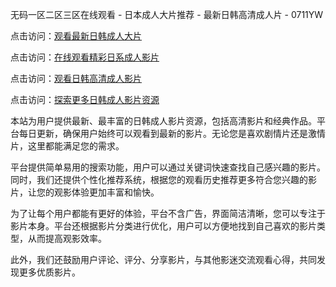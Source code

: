 无码一区二区三区在线观看 - 日本成人大片推荐 - 最新日韩高清成人片 - 0711YW

点击访问：<a href="https://heiliao2dmwwy.pages.dev">观看最新日韩成人大片</a>

点击访问：<a href="https://heiliaoll4qsx.pages.dev">在线观看精彩日系成人影片</a>

点击访问：<a href="https://heiliaowzu4ur.pages.dev">观看日韩高清成人影片</a>

点击访问：<a href="https://heiliaozj3tjd.pages.dev">探索更多日韩成人影片资源</a>

本站为用户提供最新、最丰富的日韩成人影片资源，包括高清影片和经典作品。平台每日更新，确保用户始终可以观看到最新的影片。无论您是喜欢剧情片还是激情片，这里都能满足您的需求。

平台提供简单易用的搜索功能，用户可以通过关键词快速查找自己感兴趣的影片。同时，我们还提供个性化推荐系统，根据您的观看历史推荐更多符合您兴趣的影片，让您的观影体验更加丰富和愉快。

为了让每个用户都能有更好的体验，平台不含广告，界面简洁清晰，您可以专注于影片本身。平台还根据影片分类进行优化，用户可以方便地找到自己喜欢的影片类型，从而提高观影效率。

此外，我们还鼓励用户评论、评分、分享影片，与其他影迷交流观看心得，共同发现更多优质影片。

<span style="display:none;">[Canonical link]( )</span>
